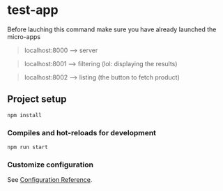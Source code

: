 # test-app
Before lauching this command make sure you have already launched the micro-apps 
> localhost:8000 --> server

> localhost:8001 --> filtering (lol: displaying the results)

> localhost:8002 --> listing (the button to fetch product)
## Project setup
```
npm install
```

### Compiles and hot-reloads for development
```
npm run start
```

### Customize configuration
See [Configuration Reference](https://cli.vuejs.org/config/).
